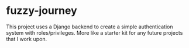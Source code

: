 # fuzzy-journey
This project uses a Django backend to create a simple authentication system with roles/privileges. More like a starter kit for any future projects that I work upon.
